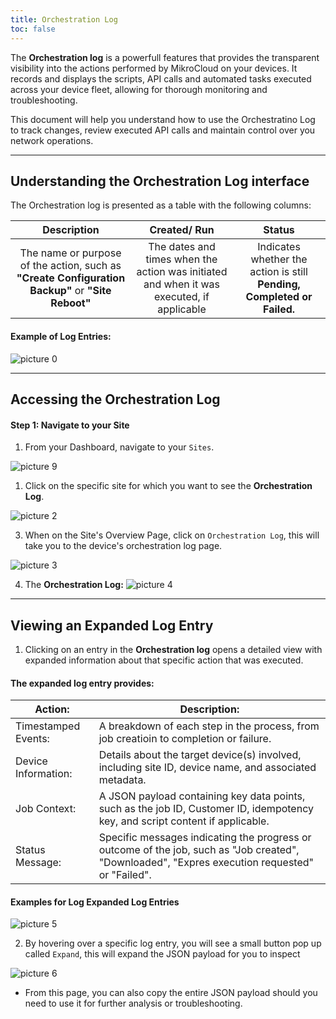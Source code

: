 ```yaml
---
title: Orchestration Log
toc: false
---
```


The **Orchestration log** is a powerfull features that provides the transparent visibility into the actions performed by MikroCloud on your devices. It records and displays the scripts, API calls and automated tasks executed across your device fleet, allowing for thorough monitoring and troubleshooting.


This document will help you understand how to use the Orchestratino Log to track changes, review executed API calls and maintain control over you network operations.

---
## Understanding the Orchestration Log interface
The Orchestration log is presented as a table with the following columns:

| Description                                                                                       | Created/ Run                                                                              | Status                                                                  |
| :------------------------------------------------------------------------------------------------: | :----------------------------------------------------------------------------------------: | :----------------------------------------------------------------------: |
| The name or purpose of the action, such as **"Create Configuration Backup"** or **"Site Reboot"** | The dates and times when the action was initiated and when it was executed, if applicable | Indicates whether the action is still **Pending, Completed or Failed.** |

#### Example of Log Entries:
![picture 0](https://cdn.mkcld.io/2b742cd848f79f99fd2ea815d4f38fd70ae5e193cf2d5819712508737173fb9d.png)  

---
## Accessing the Orchestration Log
#### Step 1: Navigate to your Site
1. From your Dashboard, navigate to your `Sites`.
<!-- Insert Image -->
![picture 9](https://cdn.mkcld.io/dd74007870a855642dd9e4fa8fb5009e7be1358b7025a6d4aaa546f84bf29107.jpg)  



1. Click on the specific site for which you want to see the **Orchestration Log**.
<!-- Insert Image -->
![picture 2](https://cdn.mkcld.io/810a882b9a2599ac18f8cefeb8fb9f567ae8a4ab3f5b3fa39b44653b47fa1ef4.png)  


3. When on the Site's Overview Page, click on `Orchestration Log`, this will take you to the device's orchestration log page.

![picture 3](https://cdn.mkcld.io/c043da971c6dc33f79fe375262ea86db7397d62bce2af6a1bcc5b5cc39ba33bb.jpg)  

4. The **Orchestration Log:**
![picture 4](https://cdn.mkcld.io/c412d2909c63f25e2c2aeb21466d7340c9a9275159a64991e0bac26702874133.png)  

---
## Viewing an Expanded Log Entry
1. Clicking on an entry in the **Orchestration log** opens a detailed view with expanded information about that specific action that was executed.

#### The expanded log entry provides:
| Action: | Description: |
| ---| ---|
|Timestamped Events:| A breakdown of each step in the process, from job creatioin to completion or failure.|
| Device Information: | Details about the target device(s) involved, including site ID, device name, and associated metadata. |
| Job Context: | A JSON payload containing key data points, such as the job ID, Customer ID, idempotency key, and script content if applicable. |
| Status Message: | Specific messages indicating the progress or outcome of the job, such as "Job created", "Downloaded", "Expres execution requested" or "Failed". |

#### Examples for Log Expanded Log Entries
![picture 5](https://cdn.mkcld.io/1c9c60cf9718d3328f9bacbf5a0194f1f35c7ec5f439c1a7d9a5830e7c144ea5.png)  

2. By hovering over a specific log entry, you will see a small button pop up called `Expand`, this will expand the JSON payload for you to inspect
<!-- Insert Image -->
![picture 6](https://cdn.mkcld.io/b7921e6ffa9e683d319a69e46de2d9f082ed83f348ff81f2b93dfa616ddd805a.jpg)  

* From this page, you can also copy the entire JSON payload should you need to use it for further analysis or troubleshooting.

<!-- This guide provides a comprehensive overview of how to navigate and use the Orchestration Log feature in MikroCloud. By understanding and utiliziing this feature, you can gain deeper insights into the automated actions, manage your network more effectively and ensure better control and transparency over device operations. -->